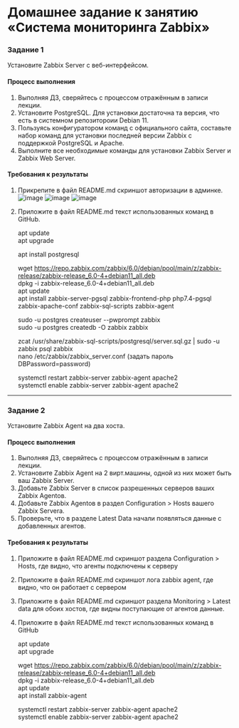 # Домашнее задание к занятию «Система мониторинга Zabbix»

### Задание 1 

Установите Zabbix Server с веб-интерфейсом.

#### Процесс выполнения
1. Выполняя ДЗ, сверяйтесь с процессом отражённым в записи лекции.
2. Установите PostgreSQL. Для установки достаточна та версия, что есть в системном репозитороии Debian 11.
3. Пользуясь конфигуратором команд с официального сайта, составьте набор команд для установки последней версии Zabbix с поддержкой PostgreSQL и Apache.
4. Выполните все необходимые команды для установки Zabbix Server и Zabbix Web Server.

#### Требования к результаты 
1. Прикрепите в файл README.md скриншот авторизации в админке.
  ![image](https://github.com/SergeySS72/hometasks/assets/134854727/5761331a-397f-4b4d-8cf2-91c61dd4c86a)
  ![image](https://github.com/SergeySS72/hometasks/assets/134854727/8013e514-2e74-4871-bf04-0d6ad2e49503)
  ![image](https://github.com/SergeySS72/hometasks/assets/134854727/73c893da-e25c-486e-b5ba-c02efcf8cba7)

3. Приложите в файл README.md текст использованных команд в GitHub.

      apt update   
      apt upgrade
   
      apt install postgresql
      
      wget https://repo.zabbix.com/zabbix/6.0/debian/pool/main/z/zabbix-release/zabbix-release_6.0-4+debian11_all.deb   
      dpkg -i zabbix-release_6.0-4+debian11_all.deb   
      apt update   
      apt install zabbix-server-pgsql zabbix-frontend-php php7.4-pgsql zabbix-apache-conf zabbix-sql-scripts zabbix-agent
      
      sudo -u postgres createuser --pwprompt zabbix  
      sudo -u postgres createdb -O zabbix zabbix
      
      zcat /usr/share/zabbix-sql-scripts/postgresql/server.sql.gz | sudo -u zabbix psql zabbix  
      nano /etc/zabbix/zabbix_server.conf (задать пароль DBPassword=password)
      
      systemctl restart zabbix-server zabbix-agent apache2  
      systemctl enable zabbix-server zabbix-agent apache2
---

### Задание 2 

Установите Zabbix Agent на два хоста.

#### Процесс выполнения
1. Выполняя ДЗ, сверяйтесь с процессом отражённым в записи лекции.
2. Установите Zabbix Agent на 2 вирт.машины, одной из них может быть ваш Zabbix Server.
3. Добавьте Zabbix Server в список разрешенных серверов ваших Zabbix Agentов.
4. Добавьте Zabbix Agentов в раздел Configuration > Hosts вашего Zabbix Servera.
5. Проверьте, что в разделе Latest Data начали появляться данные с добавленных агентов.

#### Требования к результаты 
1. Приложите в файл README.md скриншот раздела Configuration > Hosts, где видно, что агенты подключены к серверу
2. Приложите в файл README.md скриншот лога zabbix agent, где видно, что он работает с сервером
3. Приложите в файл README.md скриншот раздела Monitoring > Latest data для обоих хостов, где видны поступающие от агентов данные.
4. Приложите в файл README.md текст использованных команд в GitHub
   
      apt update   
      apt upgrade
      
      wget https://repo.zabbix.com/zabbix/6.0/debian/pool/main/z/zabbix-release/zabbix-release_6.0-4+debian11_all.deb   
      dpkg -i zabbix-release_6.0-4+debian11_all.deb   
      apt update   
      apt install zabbix-agent
      
      systemctl restart zabbix-server zabbix-agent apache2  
      systemctl enable zabbix-server zabbix-agent apache2

